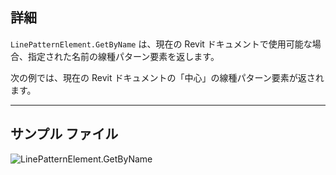## 詳細
`LinePatternElement.GetByName` は、現在の Revit ドキュメントで使用可能な場合、指定された名前の線種パターン要素を返します。

次の例では、現在の Revit ドキュメントの「中心」の線種パターン要素が返されます。
___
## サンプル ファイル

![LinePatternElement.GetByName](./Revit.Elements.LinePatternElement.GetByName_img.jpg)
